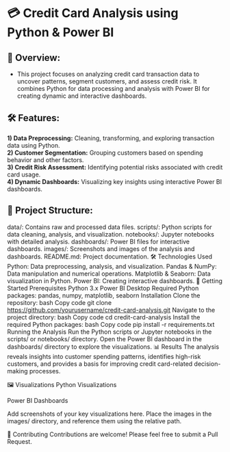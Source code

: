 
# 💳 Credit Card Analysis using Python & Power BI
## 📖 Overview:
- This project focuses on analyzing credit card transaction data to uncover patterns, segment customers, and assess credit risk. It combines Python for data processing and analysis with Power BI for creating dynamic and interactive dashboards.

## 🛠️ Features:
**1) Data Preprocessing:** Cleaning, transforming, and exploring transaction data using Python.  
**2) Customer Segmentation:** Grouping customers based on spending behavior and other factors.  
**3) Credit Risk Assessment:** Identifying potential risks associated with credit card usage.  
**4) Dynamic Dashboards:** Visualizing key insights using interactive Power BI dashboards.  

## 📂 Project Structure:
data/: Contains raw and processed data files.
scripts/: Python scripts for data cleaning, analysis, and visualization.
notebooks/: Jupyter notebooks with detailed analysis.
dashboards/: Power BI files for interactive dashboards.
images/: Screenshots and images of the analysis and dashboards.
README.md: Project documentation.
🛠️ Technologies Used
Python: Data preprocessing, analysis, and visualization.
Pandas & NumPy: Data manipulation and numerical operations.
Matplotlib & Seaborn: Data visualization in Python.
Power BI: Creating interactive dashboards.
🚀 Getting Started
Prerequisites
Python 3.x
Power BI Desktop
Required Python packages: pandas, numpy, matplotlib, seaborn
Installation
Clone the repository:
bash
Copy code
git clone https://github.com/yourusername/credit-card-analysis.git
Navigate to the project directory:
bash
Copy code
cd credit-card-analysis
Install the required Python packages:
bash
Copy code
pip install -r requirements.txt
Running the Analysis
Run the Python scripts or Jupyter notebooks in the scripts/ or notebooks/ directory.
Open the Power BI dashboard in the dashboards/ directory to explore the visualizations.
📊 Results
The analysis reveals insights into customer spending patterns, identifies high-risk customers, and provides a basis for improving credit card-related decision-making processes.

🖼️ Visualizations
Python Visualizations

Power BI Dashboards

Add screenshots of your key visualizations here. Place the images in the images/ directory, and reference them using the relative path.

🤝 Contributing
Contributions are welcome! Please feel free to submit a Pull Request.
